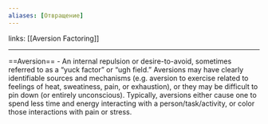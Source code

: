 ```yaml
---
aliases: [Отвращение]
---
```

links: [[Aversion Factoring]]

---

==Aversion== - An internal repulsion or desire-to-avoid, sometimes referred to as a “yuck factor” or “ugh field.” Aversions may have clearly identifiable sources and mechanisms (e.g. aversion to exercise related to feelings of heat, sweatiness, pain, or exhaustion), or they may be difficult to pin down (or entirely unconscious). Typically, aversions either cause one to spend less time and energy interacting with a person/task/activity, or color those interactions with pain or stress.
